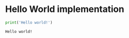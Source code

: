 # Hello World implementation


```python
print('Hello world!')
```

    Hello world!



```python

```
